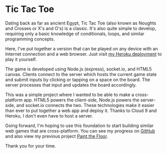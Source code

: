 # Tic Tac Toe
Dating back as far as ancient Egypt, Tic Tac Toe (also known as Noughts and
Crosses or X's and O's) is a classic. It's also quite simple to develop,
requiring only a basic knowledge of conditionals, loops, and similar programming
concepts.

Here, I've put together a version that can be played on any device with an
Internet connection and a web browser. Just visit
[my Heroku deployment](https://agile-depths-66402.herokuapp.com) to play it
yourself.

The game is developed using Node.js (express), socket.io, and HTML5 canvas. Clients
connect to the server which hosts the current game state and submit inputs by
clicking or tapping on a space on the board. The server processes that input and
updates the board accordingly.

This was a simple project where I wanted to be able to make a cross-platform
app. HTML5 powers the client-side, Node.js powers the server-side, and socket.io
connects the two. These technologies make it easier than ever to put together a
web app and deploy it. Thanks to Cloud 9 and Heroku, I don't even have to host a
server. 

Going forward, I'm hoping to use this foundation to start building similar web
games that are cross-platform. You can see my progress on
[GitHub](https://github.com/jordanjohnson56) and also view my previous project
[Paint the Floor](https://github.com/jordanjohnson56/paint-the-floor).

Thank you for your time.
